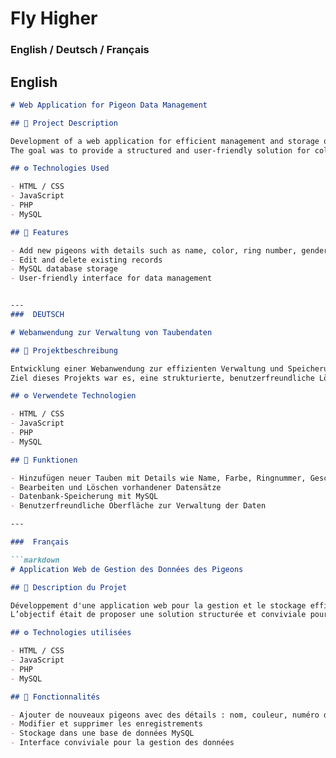 <h1>Fly Higher</h1>

###  English / Deutsch / Français


##  English 
```markdown
# Web Application for Pigeon Data Management

## 📌 Project Description

Development of a web application for efficient management and storage of pigeon data.  
The goal was to provide a structured and user-friendly solution for collecting and managing pigeon information.

## ⚙️ Technologies Used

- HTML / CSS
- JavaScript
- PHP
- MySQL

## 🔧 Features

- Add new pigeons with details such as name, color, ring number, gender, etc.
- Edit and delete existing records
- MySQL database storage
- User-friendly interface for data management


---
###  DEUTSCH

# Webanwendung zur Verwaltung von Taubendaten

## 📌 Projektbeschreibung

Entwicklung einer Webanwendung zur effizienten Verwaltung und Speicherung von Taubendaten.  
Ziel dieses Projekts war es, eine strukturierte, benutzerfreundliche Lösung zur Erfassung, Speicherung und Verwaltung von Informationen über Tauben bereitzustellen.

## ⚙️ Verwendete Technologien

- HTML / CSS
- JavaScript
- PHP
- MySQL

## 🔧 Funktionen

- Hinzufügen neuer Tauben mit Details wie Name, Farbe, Ringnummer, Geschlecht, usw.
- Bearbeiten und Löschen vorhandener Datensätze
- Datenbank-Speicherung mit MySQL
- Benutzerfreundliche Oberfläche zur Verwaltung der Daten

---

###  Français

```markdown
# Application Web de Gestion des Données des Pigeons

## 📌 Description du Projet

Développement d'une application web pour la gestion et le stockage efficace des données des pigeons.  
L’objectif était de proposer une solution structurée et conviviale pour la collecte et la gestion des informations sur les pigeons.

## ⚙️ Technologies utilisées

- HTML / CSS
- JavaScript
- PHP
- MySQL

## 🔧 Fonctionnalités

- Ajouter de nouveaux pigeons avec des détails : nom, couleur, numéro de bague, sexe, etc.
- Modifier et supprimer les enregistrements
- Stockage dans une base de données MySQL
- Interface conviviale pour la gestion des données
